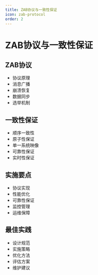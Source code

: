 ```yaml
---
title: ZAB协议与一致性保证
icon: zab-protocol
order: 2
---
```


# ZAB协议与一致性保证

## ZAB协议
- 协议原理
- 消息广播
- 崩溃恢复
- 数据同步
- 选举机制

## 一致性保证
- 顺序一致性
- 原子性保证
- 单一系统映像
- 可靠性保证
- 实时性保证

## 实施要点
- 协议实现
- 性能优化
- 可靠性保证
- 监控管理
- 运维保障

## 最佳实践
- 设计规范
- 实施策略
- 优化方法
- 评估方案
- 维护建议
